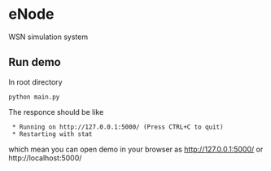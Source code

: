 # eNode
WSN simulation system

## Run demo

In root directory 
```
python main.py
```

The responce should be like 
```
 * Running on http://127.0.0.1:5000/ (Press CTRL+C to quit)
 * Restarting with stat
```
which mean you can open demo in your browser as http://127.0.0.1:5000/ or http://localhost:5000/
